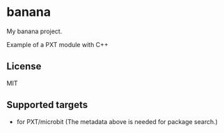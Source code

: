 # banana

My banana project.

Example of a PXT module with C++

## License

MIT

## Supported targets

* for PXT/microbit
(The metadata above is needed for package search.)


